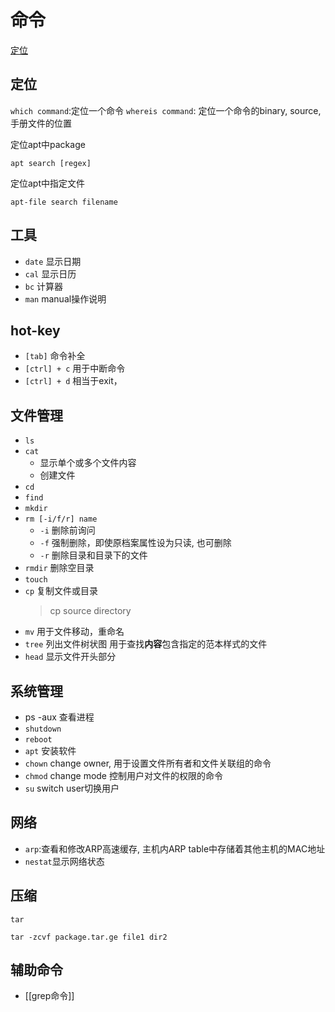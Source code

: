 # 命令

[定位](Linux_Locate.md)

## 定位

`which command`:定位一个命令
`whereis command`: 定位一个命令的binary, source, 手册文件的位置

定位apt中package

```shell
apt search [regex]
```

定位apt中指定文件

```shell
apt-file search filename
```

## 工具
- `date` 显示日期
- `cal` 显示日历
- `bc` 计算器
- `man` manual操作说明

## hot-key

- `[tab]` 命令补全
- `[ctrl] + c` 用于中断命令
- `[ctrl] + d` 相当于exit，

## 文件管理

- `ls`
- `cat`
  - 显示单个或多个文件内容
  - 创建文件
- `cd`
- `find`
- `mkdir`
- `rm [-i/f/r] name`
  - `-i` 删除前询问
  - `-f` 强制删除，即使原档案属性设为只读, 也可删除
  - `-r` 删除目录和目录下的文件
- `rmdir` 删除空目录
- `touch`
- `cp`
  复制文件或目录
  > cp source directory
- `mv` 用于文件移动，重命名
- `tree` 列出文件树状图
  用于查找**内容**包含指定的范本样式的文件
- `head` 显示文件开头部分
      
## 系统管理

- ps -aux 查看进程
- `shutdown`
- `reboot`
- `apt` 安装软件
- `chown` change owner, 用于设置文件所有者和文件关联组的命令
- `chmod` change mode 控制用户对文件的权限的命令
- `su` switch user切换用户

## 网络

- `arp`:查看和修改ARP高速缓存, 主机内ARP table中存储着其他主机的MAC地址
- `nestat`显示网络状态

## 压缩

`tar`

```shell
tar -zcvf package.tar.ge file1 dir2
```

## 辅助命令

- [[grep命令]]